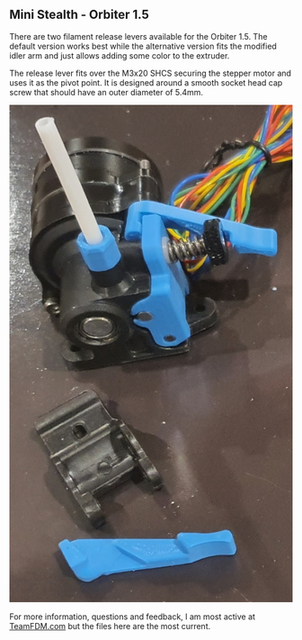 ## Mini Stealth - Orbiter 1.5

There are two filament release levers available for the Orbiter 1.5. The default version works best while the alternative version fits the modified idler arm and just allows adding some color to the extruder.

The release lever fits over the M3x20 SHCS securing the stepper motor and uses it as the pivot point. It is designed around a smooth socket head cap screw that should have an outer diameter of 5.4mm.

![Filament Release Lever](Orbiter1.5_Filament_release_lever.jpg)

For more information, questions and feedback, I am most active at [TeamFDM.com](https://www.teamfdm.com/files/file/606-mini-stealth-orbiter-15/?tab=comments) but the files here are the most current.
